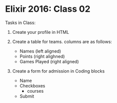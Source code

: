 # Elixir 2016: Class 02

Tasks in Class:

1. Create your profile in HTML

2. Create a table for teams. columns are as follows:
    - Names (left aligned)
    - Points (right alighned)
    - Games Played (right aligned)

3. Create a form for admission in Coding blocks
    - Name
    - Checkboxes
        - courses
    - Submit
